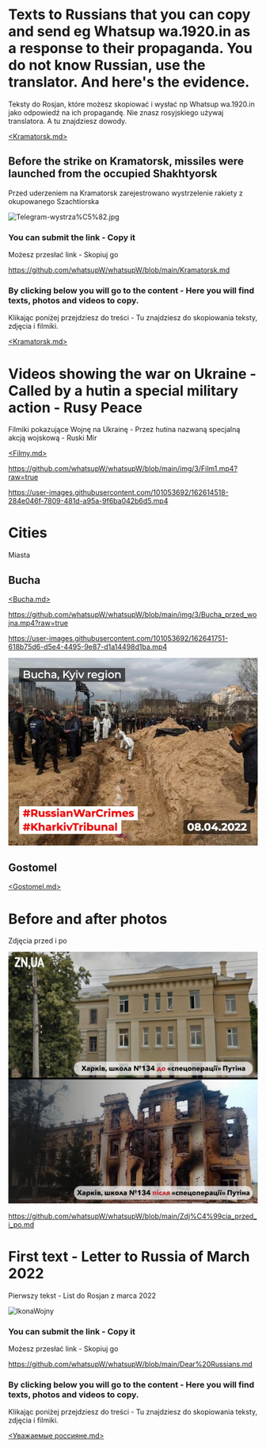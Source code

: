 # Texts to Russians that you can copy and send eg Whatsup wa.1920.in as a response to their propaganda. You do not know Russian, use the translator. And here's the evidence.

Teksty do Rosjan, które możesz skopiować i wysłać np Whatsup wa.1920.in jako odpowiedź na ich propagandę. Nie znasz rosyjskiego używaj translatora. A tu znajdziesz dowody.

[<Kramatorsk.md>](https://github.com/whatsupW/whatsupW/blob/main/Kramatorsk.md>)

## Before the strike on Kramatorsk, missiles were launched from the occupied Shakhtyorsk
Przed uderzeniem na Kramatorsk zarejestrowano wystrzelenie rakiety z okupowanego Szachtiorska

![Telegram-wystrza%C5%82.jpg](https://github.com/whatsupW/whatsupW/blob/main/img/3/Telegram-wystrza%C5%82.jpg)

### You can submit the link - Copy it
Możesz przesłać link - Skopiuj go

https://github.com/whatsupW/whatsupW/blob/main/Kramatorsk.md

### By clicking below you will go to the content - Here you will find texts, photos and videos to copy.
Klikając poniżej przejdziesz do treści - Tu znajdziesz do skopiowania teksty, zdjęcia i filmiki.

[<Kramatorsk.md>](<https://github.com/whatsupW/whatsupW/blob/main/Kramatorsk.md>)

# Videos showing the war on Ukraine - Called by a hutin a special military action - Rusy Peace
Filmiki pokazujące Wojnę na Ukrainę - Przez hutina nazwaną specjalną akcją wojskową - Ruski Mir

[<Filmy.md>](https://github.com/whatsupW/whatsupW/blob/main/Filmy.md)

https://github.com/whatsupW/whatsupW/blob/main/img/3/Film1.mp4?raw=true

https://user-images.githubusercontent.com/101053692/162614518-284e046f-7809-481d-a95a-9f6ba042b6d5.mp4

# Cities
Miasta

## Bucha

[<Bucha.md>](<https://github.com/whatsupW/whatsupW/blob/main/Bucha.md>)

https://github.com/whatsupW/whatsupW/blob/main/img/3/Bucha_przed_wojna.mp4?raw=true

https://user-images.githubusercontent.com/101053692/162641751-618b75d6-d5e4-4495-9e87-d1a14498d1ba.mp4


![Bucha1.jpg](https://github.com/whatsupW/whatsupW/blob/main/img/3/Bucha1.jpg?raw=true)

## Gostomel

[<Gostomel.md>](<https://github.com/whatsupW/whatsupW/blob/main/Gostomel.md>)

# Before and after photos
Zdjęcia przed i po

![Charkowska specjalistyczna szkoła №134](https://github.com/whatsupW/whatsupW/blob/main/img/1/2%20Charkowska%20specjalistyczna%20szko%C5%82a%20%E2%84%96134.png?raw=true)

https://github.com/whatsupW/whatsupW/blob/main/Zdj%C4%99cia_przed_i_po.md

# First text - Letter to Russia of March 2022
Pierwszy tekst - List do Rosjan z marca 2022

![IkonaWojny](https://user-images.githubusercontent.com/101053692/157290547-343ddb72-6409-4db2-bf36-9d71675e3f38.jpg)

### You can submit the link - Copy it
Możesz przesłać link - Skopiuj go

https://github.com/whatsupW/whatsupW/blob/main/Dear%20Russians.md

### By clicking below you will go to the content - Here you will find texts, photos and videos to copy.
Klikając poniżej przejdziesz do treści - Tu znajdziesz do skopiowania teksty, zdjęcia i filmiki.

[<Уважаемые россияне.md>](https://github.com/whatsupW/whatsupW/blob/main/Dear%20Russians.md>)
